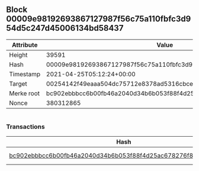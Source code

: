 ## Block 00009e98192693867127987f56c75a110fbfc3d954d5c247d45006134bd58437

Attribute | Value
--- | ---
Height | 39591
Hash | 00009e98192693867127987f56c75a110fbfc3d954d5c247d45006134bd58437
Timestamp | 2021-04-25T05:12:24+00:00
Target | 00254142f49eaaa504dc75712e8378ad5316cbcead634704b3734b6271167cc4
Merke root | bc902ebbbcc6b00fb46a2040d34b6b053f88f4d25ac678276f8cdce9e2a5dfbd
Nonce | 380312865

```

```

### Transactions

Hash | Amount
--- | ---
[bc902ebbbcc6b00fb46a2040d34b6b053f88f4d25ac678276f8cdce9e2a5dfbd](bc902ebbbcc6b00fb46a2040d34b6b053f88f4d25ac678276f8cdce9e2a5dfbd.md) | 10.00000000 SKEPTI 
